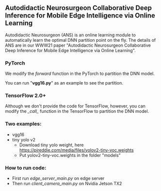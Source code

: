 ## Autodidactic Neurosurgeon Collaborative Deep Inference for Mobile Edge Intelligence via Online Learning
Autodidactic Neurosurgeon (ANS) is an online learning module to automatically learn the optimal DNN partition point on the fly. The details of ANS are in our WWW21 paper "Autodidactic Neurosurgeon Collaborative Deep Inference for Mobile Edge Intelligence via Online Learning".

### PyTorch
We modify the *forward* function in the PyTorch to partition the DNN model.

You can run "**vgg16.py**" as an example to see the partition.

### TensorFlow 2.0+
Although we don't provide the code for TensorFlow, however, you can modify the *\__call\__* function in the TensorFlow to partition the DNN model.

### Two examples:
- vgg16
- tiny yolo v2
  - Download tiny yolo weight, here https://pjreddie.com/media/files/yolov2-tiny-voc.weights
  - Put yolov2-tiny-voc.weights in the folder "models"

### How to run code:
- First run *edge_server_main.py* on edge server
- Then run *client_camera_main.py* on Nvidia Jetson TX2
